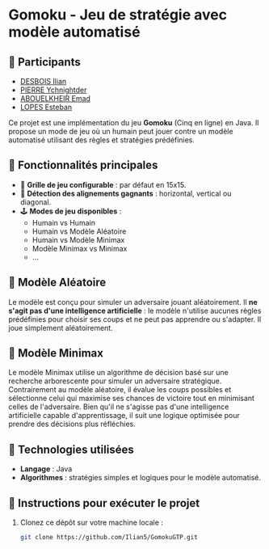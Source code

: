# Gomoku - Jeu de stratégie avec modèle automatisé

## 👥 Participants
- [DESBOIS Ilian](https://github.com/Ilian5)
- [PIERRE Ychnightder](https://github.com/Ychnightder)
- [ABOUELKHEIR Emad](https://github.com/Emadabouelkheir)
- [LOPES Esteban](https://github.com/lopesteban1)

Ce projet est une implémentation du jeu **Gomoku** (Cinq en ligne) en Java. Il propose un mode de jeu où un humain peut jouer contre un modèle automatisé utilisant des règles et stratégies prédéfinies.

## 🧩 Fonctionnalités principales
- 📏 **Grille de jeu configurable** : par défaut en 15x15.
- 🎯 **Détection des alignements gagnants** : horizontal, vertical ou diagonal.
- 🕹️ **Modes de jeu disponibles** :
  - Humain vs Humain
  - Humain vs Modèle Aléatoire
  - Humain vs Modèle Minimax
  - Modèle Minimax vs Minimax
  - ...

## 🤖 Modèle Aléatoire
Le modèle est conçu pour simuler un adversaire jouant aléatoirement. Il **ne s'agit pas d'une intelligence artificielle** : le modèle n'utilise aucunes règles prédéfinies pour choisir ses coups et ne peut pas apprendre ou s'adapter. Il joue simplement aléatoirement.

## 🤖 Modèle Minimax
Le modèle Minimax utilise un algorithme de décision basé sur une recherche arborescente pour simuler un adversaire stratégique. Contrairement au modèle aléatoire, il évalue les coups possibles et sélectionne celui qui maximise ses chances de victoire tout en minimisant celles de l'adversaire. Bien qu'il ne s'agisse pas d'une intelligence artificielle capable d'apprentissage, il suit une logique optimisée pour prendre des décisions plus réfléchies.


## 🚀 Technologies utilisées
- **Langage** : Java
- **Algorithmes** : stratégies simples et logiques pour le modèle automatisé.

## 📜 Instructions pour exécuter le projet
1. Clonez ce dépôt sur votre machine locale :
   ```bash
   git clone https://github.com/Ilian5/GomokuGTP.git
